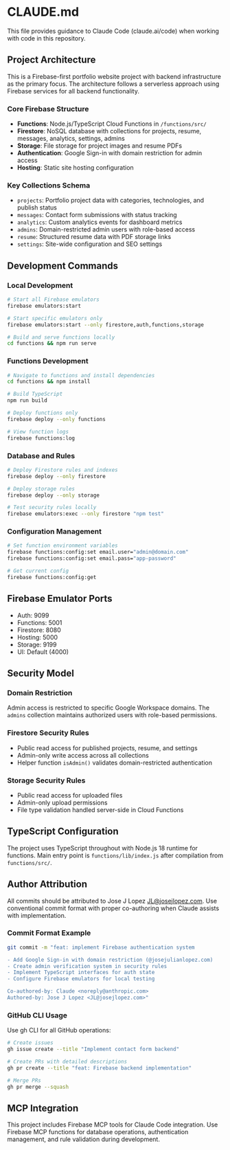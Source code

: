 # CLAUDE.md

This file provides guidance to Claude Code (claude.ai/code) when working with code in this repository.

## Project Architecture

This is a Firebase-first portfolio website project with backend infrastructure as the primary focus. The architecture follows a serverless approach using Firebase services for all backend functionality.

### Core Firebase Structure
- **Functions**: Node.js/TypeScript Cloud Functions in `/functions/src/`
- **Firestore**: NoSQL database with collections for projects, resume, messages, analytics, settings, admins
- **Storage**: File storage for project images and resume PDFs
- **Authentication**: Google Sign-in with domain restriction for admin access
- **Hosting**: Static site hosting configuration

### Key Collections Schema
- `projects`: Portfolio project data with categories, technologies, and publish status
- `messages`: Contact form submissions with status tracking
- `analytics`: Custom analytics events for dashboard metrics
- `admins`: Domain-restricted admin users with role-based access
- `resume`: Structured resume data with PDF storage links
- `settings`: Site-wide configuration and SEO settings

## Development Commands

### Local Development
```bash
# Start all Firebase emulators
firebase emulators:start

# Start specific emulators only
firebase emulators:start --only firestore,auth,functions,storage

# Build and serve functions locally
cd functions && npm run serve
```

### Functions Development
```bash
# Navigate to functions and install dependencies
cd functions && npm install

# Build TypeScript
npm run build

# Deploy functions only
firebase deploy --only functions

# View function logs
firebase functions:log
```

### Database and Rules
```bash
# Deploy Firestore rules and indexes
firebase deploy --only firestore

# Deploy storage rules
firebase deploy --only storage

# Test security rules locally
firebase emulators:exec --only firestore "npm test"
```

### Configuration Management
```bash
# Set function environment variables
firebase functions:config:set email.user="admin@domain.com"
firebase functions:config:set email.pass="app-password"

# Get current config
firebase functions:config:get
```

## Firebase Emulator Ports
- Auth: 9099
- Functions: 5001
- Firestore: 8080
- Hosting: 5000
- Storage: 9199
- UI: Default (4000)

## Security Model

### Domain Restriction
Admin access is restricted to specific Google Workspace domains. The `admins` collection maintains authorized users with role-based permissions.

### Firestore Security Rules
- Public read access for published projects, resume, and settings
- Admin-only write access across all collections
- Helper function `isAdmin()` validates domain-restricted authentication

### Storage Security Rules
- Public read access for uploaded files
- Admin-only upload permissions
- File type validation handled server-side in Cloud Functions

## TypeScript Configuration

The project uses TypeScript throughout with Node.js 18 runtime for functions. Main entry point is `functions/lib/index.js` after compilation from `functions/src/`.

## Author Attribution

All commits should be attributed to Jose J Lopez <JL@josejlopez.com>. Use conventional commit format with proper co-authoring when Claude assists with implementation.

### Commit Format Example
```bash
git commit -m "feat: implement Firebase authentication system

- Add Google Sign-in with domain restriction (@josejulianlopez.com)
- Create admin verification system in security rules
- Implement TypeScript interfaces for auth state
- Configure Firebase emulators for local testing

Co-authored-by: Claude <noreply@anthropic.com>
Authored-by: Jose J Lopez <JL@josejlopez.com>"
```

### GitHub CLI Usage
Use gh CLI for all GitHub operations:
```bash
# Create issues
gh issue create --title "Implement contact form backend"

# Create PRs with detailed descriptions
gh pr create --title "feat: Firebase backend implementation"

# Merge PRs
gh pr merge --squash
```

## MCP Integration

This project includes Firebase MCP tools for Claude Code integration. Use Firebase MCP functions for database operations, authentication management, and rule validation during development.